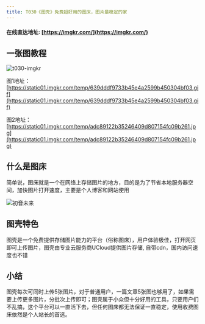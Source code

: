 ```yaml
---
title: T030《图壳》免费超好用的图床，图片最稳定的家
---
```


####  在线直达地址: [https://imgkr.com/](https://imgkr.com/)



## 一张图教程



![t030-imgkr](https://www.v2fy.com/asset/0i/OnlineToolsBook/OnlineToolsBookMD/T030-imgkr.assets/t030-imgkr-8843216.gif)



图1地址：[https://static01.imgkr.com/temp/639dddf9733b45e4a2599b450304bf03.gif](https://static01.imgkr.com/temp/639dddf9733b45e4a2599b450304bf03.gif)

图2地址：[https://static01.imgkr.com/temp/adc89122b35246409d807154fc09b261.jpg](https://static01.imgkr.com/temp/adc89122b35246409d807154fc09b261.jpg)



## 什么是图床

简单说，图床就是一个在网络上存储图片的地方，目的是为了节省本地服务器空间，加快图片打开速度，主要是个人博客和网站使用

![初音未来](https://www.v2fy.com/asset/0i/OnlineToolsBook/OnlineToolsBookMD/T030-imgkr.assets/%E5%88%9D%E9%9F%B3%E6%9C%AA%E6%9D%A5.jpg)

## 图壳特色



图壳是一个免费提供存储图片能力的平台（俗称图床），用户体验极佳，打开网页即可上传图片，图壳由专业云服务商UCloud提供图片存储, 自带cdn，国内访问速度也不错



## 小结



图壳每次可同时上传5张图片，对于普通用户，一篇文章5张图也够用了，如果需要上传更多图片，分批次上传即可；图壳属于小众但十分好用的工具，只要用户们不乱搞，这个平台可以一直活下去，但任何图床都无法保证一直稳定，使用收费图床依然是个人站长的首选。